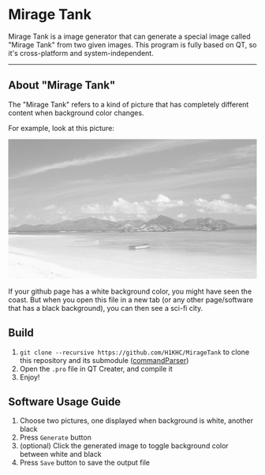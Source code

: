 # Mirage Tank

Mirage Tank is a image generator that can generate a special image called
"Mirage Tank" from two given images. This program is fully based on QT, so it's
cross-platform and system-independent.

---

## About "Mirage Tank"

The "Mirage Tank" refers to a kind of picture that has completely different content when background color changes.

For example, look at this picture:

[![example](Images/example.png)](https://github.com/H1KHC/MirageTank/blob/master/Images/example.png?raw=true)

If your github page has a white background color, you might have seen the coast. But when you open this file in a new tab (or any other page/software that has a black background), you can then see a sci-fi city.

## Build

1. `git clone --recursive https://github.com/H1KHC/MirageTank` to clone this repository and its submodule ([commandParser](/H1KHC/commandParser))
3. Open the `.pro` file in QT Creater, and compile it
4. Enjoy!

## Software Usage Guide

1. Choose two pictures, one displayed when background is white, another black
2. Press `Generate` button
3. (optional) Click the generated image to toggle background color between white and black
4. Press `Save` button to save the output file
